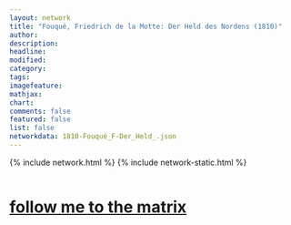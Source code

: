 ```yaml
---
layout: network
title: "Fouqué, Friedrich de la Motte: Der Held des Nordens (1810)"
author:
description:
headline:
modified:
category:
tags: 
imagefeature: 
mathjax: 
chart: 
comments: false
featured: false
list: false
networkdata: 1810-Fouqué_F-Der_Held_.json
---
```

{% include network.html %}
{% include network-static.html %}
<div class="row">
  <div class="small-5 small-centered columns"><a href="/matrix212"><h1>follow me to the matrix</h1></a>
</div>
</div>
